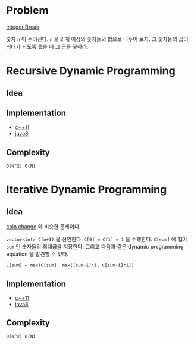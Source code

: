 # Problem

[Integer Break](https://leetcode.com/problems/integer-break/)

숫자 `n` 이 주어진다. `n` 을 2 개 이상의 숫자들의 합으로 나누어
보자. 그 숫자들의 곱이 최대가 되도록 했을 때 그 곱을 구하라.

# Recursive Dynamic Programming

## Idea

## Implementation

* [c++11](recursive.cpp)
* [java8](Solution.java)

## Complexity

```
O(N^2) O(N)
```

# Iterative Dynamic Programming

## Idea

[coin change](/leetcode/CoinChange/README.md) 와 비슷한 문제이다.

`vector<int> C(n+1)` 을 선언한다. `C[0] = C[1] = 1` 을 수행한다.
`C[sum]` 에 합이 `sum` 인 숫자들의 최대곱을 저장한다.  그리고 다음과
같은 dynamic programming equation 을 발견할 수 있다.

```
C[sum] = max(C[sum], max((sum-i)*i, C[sum-i]*i))
```

## Implementation

* [c++11](iterative.cpp)
* [java8](Solution.java)

## Complexity

```
O(N^2) O(N)
```
